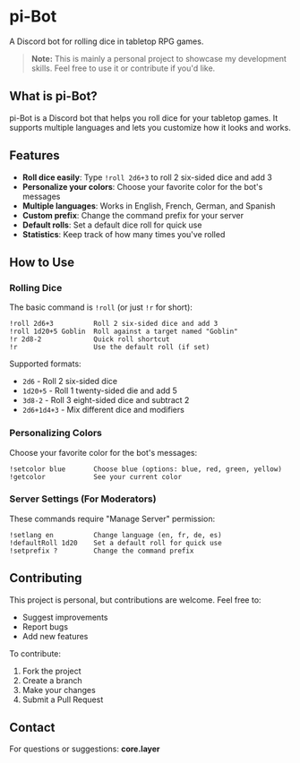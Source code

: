 # pi-Bot

A Discord bot for rolling dice in tabletop RPG games.

> **Note:** This is mainly a personal project to showcase my development skills. Feel free to use it or contribute if you'd like.

## What is pi-Bot?

pi-Bot is a Discord bot that helps you roll dice for your tabletop games. It supports multiple languages and lets you customize how it looks and works.

## Features

- **Roll dice easily**: Type `!roll 2d6+3` to roll 2 six-sided dice and add 3
- **Personalize your colors**: Choose your favorite color for the bot's messages
- **Multiple languages**: Works in English, French, German, and Spanish
- **Custom prefix**: Change the command prefix for your server
- **Default rolls**: Set a default dice roll for quick use
- **Statistics**: Keep track of how many times you've rolled

## How to Use

### Rolling Dice

The basic command is `!roll` (or just `!r` for short):

```
!roll 2d6+3          Roll 2 six-sided dice and add 3
!roll 1d20+5 Goblin  Roll against a target named "Goblin"
!r 2d8-2             Quick roll shortcut
!r                   Use the default roll (if set)
```

Supported formats:
- `2d6` - Roll 2 six-sided dice
- `1d20+5` - Roll 1 twenty-sided die and add 5
- `3d8-2` - Roll 3 eight-sided dice and subtract 2
- `2d6+1d4+3` - Mix different dice and modifiers

### Personalizing Colors

Choose your favorite color for the bot's messages:

```
!setcolor blue       Choose blue (options: blue, red, green, yellow)
!getcolor            See your current color
```

### Server Settings (For Moderators)

These commands require "Manage Server" permission:

```
!setlang en          Change language (en, fr, de, es)
!defaultRoll 1d20    Set a default roll for quick use
!setprefix ?         Change the command prefix
```

## Contributing

This project is personal, but contributions are welcome. Feel free to:
- Suggest improvements
- Report bugs
- Add new features

To contribute:
1. Fork the project
2. Create a branch
3. Make your changes
4. Submit a Pull Request

## Contact

For questions or suggestions: **core.layer**
